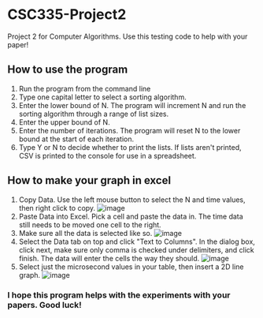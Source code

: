 # CSC335-Project2
Project 2 for Computer Algorithms. Use this testing code to help with your paper!

## How to use the program
1. Run the program from the command line
2. Type one capital letter to select a sorting algorithm.
3. Enter the lower bound of N. The program will increment N and run the sorting algorithm through a range of list sizes.
4. Enter the upper bound of N.
5. Enter the number of iterations. The program will reset N to the lower bound at the start of each iteration.
6. Type Y or N to decide whether to print the lists. If lists aren't printed, CSV is printed to the console for use in a spreadsheet.

## How to make your graph in excel
1. Copy Data. Use the left mouse button to select the N and time values, then right click to copy. ![image](https://user-images.githubusercontent.com/25082596/227084128-85189812-d80b-4ec7-b786-141b6c60b6a7.png)
2. Paste Data into Excel. Pick a cell and paste the data in. The time data still needs to be moved one cell to the right. 
3. Make sure all the data is selected like so. ![image](https://user-images.githubusercontent.com/25082596/227084941-904d04fb-9a8b-4df8-833e-1af0e6092151.png)
4. Select the Data tab on top and click "Text to Columns". In the dialog box, click next, make sure only comma is checked under delimiters, and click finish. The data will enter the cells the way they should. ![image](https://user-images.githubusercontent.com/25082596/227084720-5b4b4989-a422-48a7-a2a9-0783f5da936f.png)
5. Select just the microsecond values in your table, then insert a 2D line graph. ![image](https://user-images.githubusercontent.com/25082596/227085157-fb52a022-b892-4799-882b-50effceed0bc.png)

### I hope this program helps with the experiments with your papers. Good luck!
